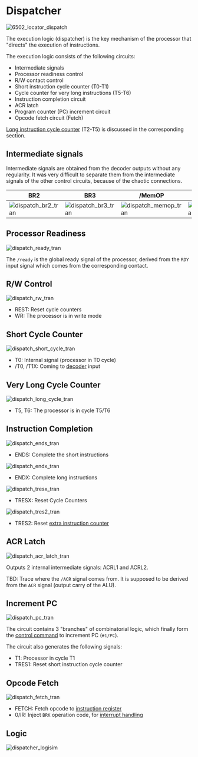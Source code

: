 # Dispatcher

![6502_locator_dispatch](/BreakingNESWiki/imgstore/6502_locator_dispatch.jpg)

The execution logic (dispatcher) is the key mechanism of the processor that "directs" the execution of instructions.

The execution logic consists of the following circuits:
- Intermediate signals
- Processor readiness control
- R/W contact control
- Short instruction cycle counter (T0-T1)
- Cycle counter for very long instructions (T5-T6)
- Instruction completion circuit
- ACR latch
- Program counter (PC) increment circuit
- Opcode fetch circuit (Fetch)

[Long instruction cycle counter](extra_counter.md) (T2-T5) is discussed in the corresponding section.

## Intermediate signals

Intermediate signals are obtained from the decoder outputs without any regularity. It was very difficult to separate them from the intermediate signals of the other control circuits, because of the chaotic connections.

|BR2|BR3|/MemOP|STORE, STOR|/SHIFT|
|---|---|---|---|---|
|![dispatch_br2_tran](/BreakingNESWiki/imgstore/dispatch_br2_tran.jpg)|![dispatch_br3_tran](/BreakingNESWiki/imgstore/dispatch_br3_tran.jpg)|![dispatch_memop_tran](/BreakingNESWiki/imgstore/dispatch_memop_tran.jpg)|![dispatch_store_tran](/BreakingNESWiki/imgstore/dispatch_store_tran.jpg)|![dispatch_shift_tran](/BreakingNESWiki/imgstore/dispatch_shift_tran.jpg)|

## Processor Readiness

![dispatch_ready_tran](/BreakingNESWiki/imgstore/dispatch_ready_tran.jpg)

The `/ready` is the global ready signal of the processor, derived from the `RDY` input signal which comes from the corresponding contact.

## R/W Control

![dispatch_rw_tran](/BreakingNESWiki/imgstore/dispatch_rw_tran.jpg)

- REST: Reset cycle counters
- WR: The processor is in write mode

## Short Cycle Counter

![dispatch_short_cycle_tran](/BreakingNESWiki/imgstore/dispatch_short_cycle_tran.jpg)

- T0: Internal signal (processor in T0 cycle)
- /T0, /T1X: Coming to [decoder](decoder.md) input

## Very Long Cycle Counter

![dispatch_long_cycle_tran](/BreakingNESWiki/imgstore/dispatch_long_cycle_tran.jpg)

- T5, T6: The processor is in cycle T5/T6

## Instruction Completion

![dispatch_ends_tran](/BreakingNESWiki/imgstore/dispatch_ends_tran.jpg)

- ENDS: Complete the short instructions

![dispatch_endx_tran](/BreakingNESWiki/imgstore/dispatch_endx_tran.jpg)

- ENDX: Complete long instructions

![dispatch_tresx_tran](/BreakingNESWiki/imgstore/dispatch_tresx_tran.jpg)

- TRESX: Reset Cycle Counters

![dispatch_tres2_tran](/BreakingNESWiki/imgstore/dispatch_tres2_tran.jpg)

- TRES2: Reset [extra instruction counter](extra_counter.md)

## ACR Latch

![dispatch_acr_latch_tran](/BreakingNESWiki/imgstore/dispatch_acr_latch_tran.jpg)

Outputs 2 internal intermediate signals: ACRL1 and ACRL2.

TBD: Trace where the `/ACR` signal comes from. It is supposed to be derived from the `ACR` signal (output carry of the ALU).

## Increment PC

![dispatch_pc_tran](/BreakingNESWiki/imgstore/dispatch_pc_tran.jpg)

The circuit contains 3 "branches" of combinatorial logic, which finally form the [control command](context_control.md) to increment PC (`#1/PC`).

The circuit also generates the following signals:
- T1: Processor in cycle T1
- TRES1: Reset short instruction cycle counter

## Opcode Fetch

![dispatch_fetch_tran](/BreakingNESWiki/imgstore/dispatch_fetch_tran.jpg)

- FETCH: Fetch opcode to [instruction register](ir.md)
- 0/IR: Inject `BRK` operation code, for [interrupt handling](interrupts.md)

## Logic

![dispatcher_logisim](/BreakingNESWiki/imgstore/logisim/dispatcher_logisim.jpg)
